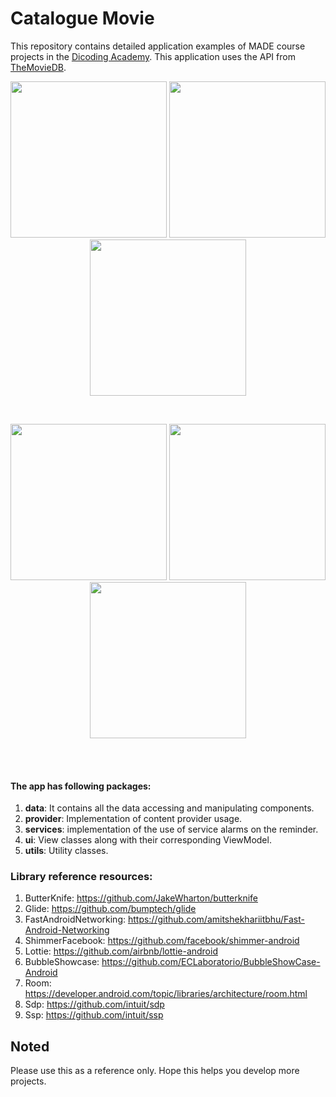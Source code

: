 # Catalogue Movie

This repository contains detailed application examples of MADE course projects in the [Dicoding Academy](https://dicoding.com). This application uses the API from [TheMovieDB](https://api.themoviedb.org).
<p align="center">
  <img src="https://centauryal.github.io/img/movie_catalogue_pic/Screenshot_Splash_Screen.png" width="250">
  <img src="https://centauryal.github.io/img/movie_catalogue_pic/Screenshot_Main.png" width="250">
  <img src="https://centauryal.github.io/img/movie_catalogue_pic/Screenshot_Detail.png" width="250">
</p>
<br>
<p align="center">
  <img src="https://centauryal.github.io/img/movie_catalogue_pic/Screenshot_Favorite.png" width="250">
  <img src="https://centauryal.github.io/img/movie_catalogue_pic/Screenshot_Search.png" width="250">
  <img src="https://centauryal.github.io/img/movie_catalogue_pic/Screenshot_Settings.png" width="250">
</p>
<br>
<br>

#### The app has following packages:
1. **data**: It contains all the data accessing and manipulating components.
2. **provider**: Implementation of content provider usage.
3. **services**: implementation of the use of service alarms on the reminder.
4. **ui**: View classes along with their corresponding ViewModel.
5. **utils**: Utility classes.

### Library reference resources:
1. ButterKnife: https://github.com/JakeWharton/butterknife
2. Glide: https://github.com/bumptech/glide
3. FastAndroidNetworking: https://github.com/amitshekhariitbhu/Fast-Android-Networking
4. ShimmerFacebook: https://github.com/facebook/shimmer-android
5. Lottie: https://github.com/airbnb/lottie-android
6. BubbleShowcase: https://github.com/ECLaboratorio/BubbleShowCase-Android
7. Room: https://developer.android.com/topic/libraries/architecture/room.html
8. Sdp: https://github.com/intuit/sdp
9. Ssp: https://github.com/intuit/ssp

## Noted
Please use this as a reference only. Hope this helps you develop more projects.
